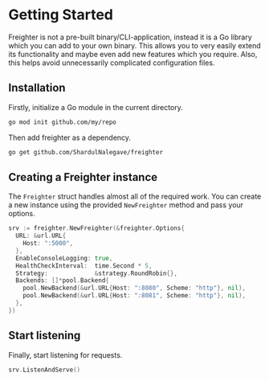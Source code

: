 
# Getting Started
Freighter is not a pre-built binary/CLI-application, instead it is a Go library which you can add to your own binary.
This allows you to very easily extend its functionality and maybe even add new features which you require. Also, this helps avoid unnecessarily complicated configuration files.

## Installation
Firstly, initialize a Go module in the current directory.
```bash
go mod init github.com/my/repo
```

Then add freighter as a dependency.
```bash
go get github.com/ShardulNalegave/freighter
```

## Creating a Freighter instance
The `Freighter` struct handles almost all of the required work. You can create a new instance using the provided `NewFreighter` method and pass your options.

```go
srv := freighter.NewFreighter(&freighter.Options{
  URL: &url.URL{
    Host: ":5000",
  },
  EnableConsoleLogging: true,
  HealthCheckInterval:  time.Second * 5,
  Strategy:             &strategy.RoundRobin{},
  Backends: []*pool.Backend{
    pool.NewBackend(&url.URL{Host: ":8080", Scheme: "http"}, nil),
    pool.NewBackend(&url.URL{Host: ":8081", Scheme: "http"}, nil),
  },
})
```

## Start listening
Finally, start listening for requests.

```go
srv.ListenAndServe()
```